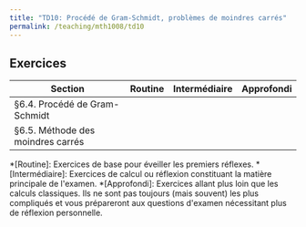 ```yaml
---
title: "TD10: Procédé de Gram-Schmidt, problèmes de moindres carrés"
permalink: /teaching/mth1008/td10
---
```


## Exercices

| Section                           | Routine | Intermédiaire | Approfondi |
| --------------------------------- | ------- | ------------- | ---------- |
| §6.4. Procédé de Gram-Schmidt     |         |               |            |
| §6.5. Méthode des moindres carrés |         |               |            |


*[Routine]: Exercices de base pour éveiller les premiers réflexes.
*[Intermédiaire]: Exercices de calcul ou réflexion constituant la matière principale de l'examen.
*[Approfondi]: Exercices allant plus loin que les calculs classiques. Ils ne sont pas toujours (mais souvent) les plus compliqués et vous prépareront aux questions d'examen nécessitant plus de réflexion personnelle.